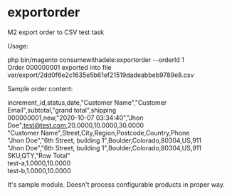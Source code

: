 # exportorder
M2 export order to CSV test task 

Usage:

php bin/magento consumewithadele:exportorder --orderId 1  
Order 000000001 exported into file var/export/2dd0f6e2c1635e5b61ef21519dadeabbeb9789e8.csv

Sample order content:

increment_id,status,date,"Customer Name","Customer Email",subtotal,"grand total",shipping  
000000001,new,"2020-10-07 03:34:40","Jhon Doe",test@test.com,20.0000,10.0000,30.0000  
"Customer Name",Street,City,Region,Postcode,Country,Phone  
"Jhon Doe","6th Street, building 1",Boulder,Colorado,80304,US,911  
"Jhon Doe","6th Street, building 1",Boulder,Colorado,80304,US,911  
SKU,QTY,"Row Total"  
test-a,1.0000,10.0000  
test-b,1.0000,10.0000  


It's sample module. Doesn't process configurable products in proper way.



